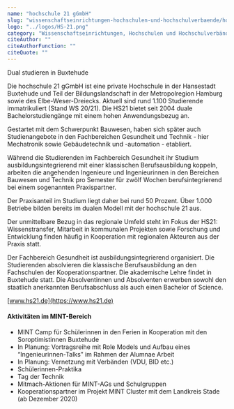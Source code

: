 ```yaml
---
name: "hochschule 21 gGmbH"
slug: "wissenschaftseinrichtungen-hochschulen-und-hochschulverbaende/hochschule-21-g-gmb-h"
logo: "../logos/HS-21.png"
category: "Wissenschaftseinrichtungen, Hochschulen und Hochschulverbände"
citeAuthor: ""
citeAuthorFunction: ""
citeQuote: ""
---
```


Dual studieren in Buxtehude

Die hochschule 21 gGmbH ist eine private Hochschule in der Hansestadt Buxtehude und Teil der Bildungslandschaft in der Metropolregion Hamburg sowie des Elbe-Weser-Dreiecks. Aktuell sind rund 1.100 Studierende immatrikuliert (Stand WS 20/21). Die HS21 bietet seit 2004 duale Bachelorstudiengänge mit einem hohen Anwendungsbezug an.

Gestartet mit dem Schwerpunkt Bauwesen, haben sich später auch Studienangebote in den Fachbereichen Gesundheit und Technik - hier Mechatronik sowie Gebäudetechnik und -automation - etabliert.

Während die Studierenden im Fachbereich Gesundheit ihr Studium ausbildungsintegrierend mit einer klassischen Berufsausbildung koppeln, arbeiten die angehenden Ingenieure und Ingenieurinnen in den Bereichen Bauwesen und Technik pro Semester für zwölf Wochen berufsintegrierend bei einem sogenannten Praxispartner.

Der Praxisanteil im Studium liegt daher bei rund 50 Prozent. Über 1.000 Betriebe bilden bereits im dualen Modell mit der hochschule 21 aus.

Der unmittelbare Bezug in das regionale Umfeld steht im Fokus der HS21: Wissenstransfer, Mitarbeit in kommunalen Projekten sowie Forschung und Entwicklung finden häufig in Kooperation mit regionalen Akteuren aus der Praxis statt.

Der Fachbereich Gesundheit ist ausbildungsintegrierend organisiert. Die Studierenden absolvieren die klassische Berufsausbildung an den Fachschulen der Kooperationspartner. Die akademische Lehre findet in Buxtehude statt. Die Absolventinnen und Absolventen erwerben sowohl den staatlich anerkannten Berufsabschluss als auch einen Bachelor of Science.

[www.hs21.de](https://www.hs21.de)

#### Aktivitäten im MINT-Bereich

- MINT Camp für Schülerinnen in den Ferien in Kooperation mit den Soroptimistinnen Buxtehude
- In Planung: Vortragsreihe mit Role Models und Aufbau eines “Ingenieurinnen-Talks” im Rahmen der Alumnae Arbeit
- In Planung: Vernetzung mit Verbänden (VDU, BID etc.)
- Schülerinnen-Praktika
- Tag der Technik
- Mitmach-Aktionen für MINT-AGs und Schulgruppen
- Kooperationspartner im Projekt MINT Cluster mit dem Landkreis Stade (ab Dezember 2020)
